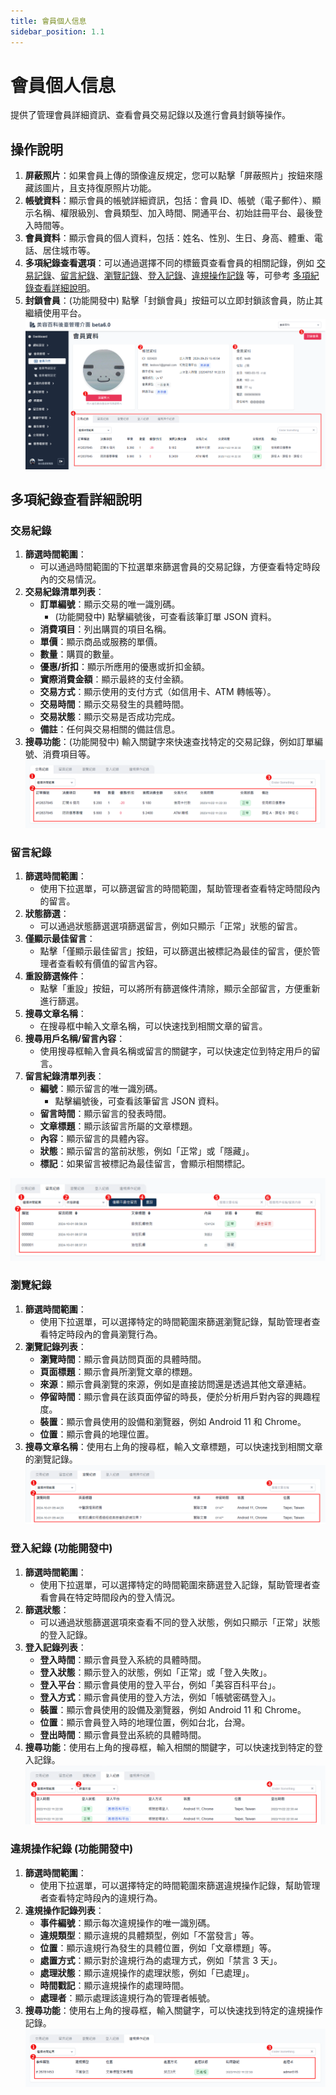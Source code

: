 ```yaml
---
title: 會員個人信息
sidebar_position: 1.1
---
```


# 會員個人信息

提供了管理會員詳細資訊、查看會員交易記錄以及進行會員封鎖等操作。

## 操作說明

1. **屏蔽照片**：如果會員上傳的頭像違反規定，您可以點擊「屏蔽照片」按鈕來隱藏該圖片，且支持復原照片功能。
2. **帳號資料**：顯示會員的帳號詳細資訊，包括：會員 ID、帳號（電子郵件）、顯示名稱、權限級別、會員類型、加入時間、開通平台、初始註冊平台、最後登入時間等。
3. **會員資料**：顯示會員的個人資料，包括：姓名、性別、生日、身高、體重、電話、居住城市等。
4. **多項紀錄查看選項**：可以通過選擇不同的標籤頁查看會員的相關記錄，例如 [交易記錄](./member-list-info.md#交易紀錄)、[留言紀錄](./member-list-info.md#留言紀錄)、[瀏覽記錄](./member-list-info.md#瀏覽紀錄)、[登入記錄](./member-list-info.md#登入紀錄)、[違規操作記錄](./member-list-info.md#違規操作紀錄) 等，可參考 [多項紀錄查看詳細說明](./member-list-info.md#多項紀錄詳細說明)。
5. **封鎖會員**：(功能開發中) 點擊「封鎖會員」按鈕可以立即封鎖該會員，防止其繼續使用平台。
   ![會員資料](./img/member-people-info-new.png)

## 多項紀錄查看詳細說明

### 交易紀錄

1. **篩選時間範圍**：
    - 可以通過時間範圍的下拉選單來篩選會員的交易記錄，方便查看特定時段內的交易情況。
2. **交易紀錄清單列表**：
    - **訂單編號**：顯示交易的唯一識別碼。
        - (功能開發中) 點擊編號後，可查看該筆訂單 JSON 資料。
    - **消費項目**：列出購買的項目名稱。
    - **單價**：顯示商品或服務的單價。
    - **數量**：購買的數量。
    - **優惠/折扣**：顯示所應用的優惠或折扣金額。
    - **實際消費金額**：顯示最終的支付金額。
    - **交易方式**：顯示使用的支付方式（如信用卡、ATM 轉帳等）。
    - **交易時間**：顯示交易發生的具體時間。
    - **交易狀態**：顯示交易是否成功完成。
    - **備註**：任何與交易相關的備註信息。
3. **搜尋功能**：(功能開發中) 輸入關鍵字來快速查找特定的交易記錄，例如訂單編號、消費項目等。
   ![交易紀錄](./img/member-people-transaction-history.png)

### 留言紀錄

1. **篩選時間範圍**：
    - 使用下拉選單，可以篩選留言的時間範圍，幫助管理者查看特定時間段內的留言。
2. **狀態篩選**：
    - 可以通過狀態篩選選項篩選留言，例如只顯示「正常」狀態的留言。
3. **僅顯示最佳留言**：
    - 點擊「僅顯示最佳留言」按鈕，可以篩選出被標記為最佳的留言，便於管理者查看較有價值的留言內容。
4. **重設篩選條件**：
    - 點擊「重設」按鈕，可以將所有篩選條件清除，顯示全部留言，方便重新進行篩選。
5. **搜尋文章名稱**：
    - 在搜尋框中輸入文章名稱，可以快速找到相關文章的留言。
6. **搜尋用戶名稱/留言內容**：
    - 使用搜尋框輸入會員名稱或留言的關鍵字，可以快速定位到特定用戶的留言。
7. **留言紀錄清單列表**：
    - **編號**：顯示留言的唯一識別碼。
        - 點擊編號後，可查看該筆留言 JSON 資料。
    - **留言時間**：顯示留言的發表時間。
    - **文章標題**：顯示該留言所屬的文章標題。
    - **內容**：顯示留言的具體內容。
    - **狀態**：顯示留言的當前狀態，例如「正常」或「隱藏」。
    - **標記**：如果留言被標記為最佳留言，會顯示相關標記。

![留言紀錄](./img/member-people-message-history.png)

### 瀏覽紀錄

1. **篩選時間範圍**：
    - 使用下拉選單，可以選擇特定的時間範圍來篩選瀏覽記錄，幫助管理者查看特定時段內的會員瀏覽行為。
2. **瀏覽記錄列表**：
    - **瀏覽時間**：顯示會員訪問頁面的具體時間。
    - **頁面標題**：顯示會員所瀏覽文章的標題。
    - **來源**：顯示會員瀏覽的來源，例如是直接訪問還是透過其他文章連結。
    - **停留時間**：顯示會員在該頁面停留的時長，便於分析用戶對內容的興趣程度。
    - **裝置**：顯示會員使用的設備和瀏覽器，例如 Android 11 和 Chrome。
    - **位置**：顯示會員的地理位置。
3. **搜尋文章名稱**：使用右上角的搜尋框，輸入文章標題，可以快速找到相關文章的瀏覽記錄。
   ![瀏覽紀錄](./img/member-people-visit-history.png)

### 登入紀錄 (功能開發中)

1. **篩選時間範圍**：
    - 使用下拉選單，可以選擇特定的時間範圍來篩選登入記錄，幫助管理者查看會員在特定時間段內的登入情況。
2. **篩選狀態**：
    - 可以通過狀態篩選選項來查看不同的登入狀態，例如只顯示「正常」狀態的登入記錄。
3. **登入記錄列表**：
    - **登入時間**：顯示會員登入系統的具體時間。
    - **登入狀態**：顯示登入的狀態，例如「正常」或「登入失敗」。
    - **登入平台**：顯示會員使用的登入平台，例如「美容百科平台」。
    - **登入方式**：顯示會員使用的登入方法，例如「帳號密碼登入」。
    - **裝置**：顯示會員使用的設備及瀏覽器，例如 Android 11 和 Chrome。
    - **位置**：顯示會員登入時的地理位置，例如台北，台灣。
    - **登出時間**：顯示會員登出系統的具體時間。
4. **搜尋功能**：使用右上角的搜尋框，輸入相關的關鍵字，可以快速找到特定的登入記錄。
   ![登入紀錄](./img/member-people-login-history.png)

### 違規操作紀錄 (功能開發中)

1. **篩選時間範圍**：
    - 使用下拉選單，可以選擇特定的時間範圍來篩選違規操作記錄，幫助管理者查看特定時段內的違規行為。
2. **違規操作記錄列表**：
    - **事件編號**：顯示每次違規操作的唯一識別碼。
    - **違規類型**：顯示違規的具體類型，例如「不當發言」等。
    - **位置**：顯示違規行為發生的具體位置，例如「文章標題」等。
    - **處置方式**：顯示對於違規行為的處理方式，例如「禁言 3 天」。
    - **處理狀態**：顯示違規操作的處理狀態，例如「已處理」。
    - **時間戳記**：顯示違規操作的處理時間。
    - **處理者**：顯示處理該違規行為的管理者帳號。
3. **搜尋功能**：使用右上角的搜尋框，輸入關鍵字，可以快速找到特定的違規操作記錄。
   ![違規操作紀錄](./img/member-people-violation-history.png)
